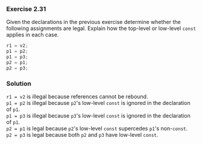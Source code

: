 ### Exercise 2.31

Given the declarations in the previous exercise determine whether the following
assignments are legal. Explain how the top-level or low-level `const` applies in
each case.

```cpp
r1 = v2;
p1 = p2;
p1 = p3;
p2 = p1;
p2 = p3;
```

### Solution

`r1 = v2` is illegal because references cannot be rebound.  
`p1 = p2` is illegal because `p2`'s low-level `const` is ignored in the
declaration of `p1`.  
`p1 = p3` is illegal because `p3`'s low-level `const` is ignored in the
declaration of `p1`.  
`p2 = p1` is legal because `p2`'s low-level `const` supercedes `p1`'s
non-`const`.  
`p2 = p3` is legal because both `p2` and `p3` have low-level `const`.
